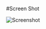 #Screen Shot

![Screenshot](https://github.com/apierz/nerdbar.widget/raw/master/screens/screenshot.png?raw=true)

